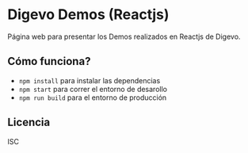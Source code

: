 # Digevo Demos (Reactjs)

Página web para presentar los Demos realizados en Reactjs de Digevo.

## Cómo funciona?

- `npm install` para instalar las dependencias
- `npm start` para correr el entorno de desarollo
- `npm run build` para el entorno de producción

## Licencia

ISC
